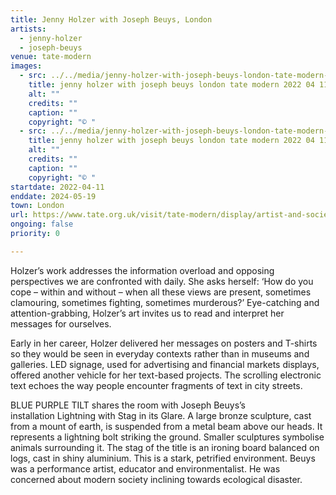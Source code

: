 ```yaml
---
title: Jenny Holzer with Joseph Beuys, London
artists:
  - jenny-holzer
  - joseph-beuys
venue: tate-modern
images:
  - src: ../../media/jenny-holzer-with-joseph-beuys-london-tate-modern-2022-04-11-0.webp
    title: jenny holzer with joseph beuys london tate modern 2022 04 11 0
    alt: ""
    credits: ""
    caption: ""
    copyright: "© "
  - src: ../../media/jenny-holzer-with-joseph-beuys-london-tate-modern-2022-04-11-1.webp
    title: jenny holzer with joseph beuys london tate modern 2022 04 11 1
    alt: ""
    credits: ""
    caption: ""
    copyright: "© "
startdate: 2022-04-11
enddate: 2024-05-19
town: London
url: https://www.tate.org.uk/visit/tate-modern/display/artist-and-society/joseph-beuys-and-jenny-holzer
ongoing: false
priority: 0

---
```


Holzer’s work addresses the information overload and opposing perspectives we are confronted with daily. She asks herself: ‘How do you cope – within and without – when all these views are present, sometimes clamouring, sometimes fighting, sometimes murderous?’ Eye-catching and attention-grabbing, Holzer’s art invites us to read and interpret her messages for ourselves.

Early in her career, Holzer delivered her messages on posters and T-shirts so they would be seen in everyday contexts rather than in museums and galleries. LED signage, used for advertising and financial markets displays, offered another vehicle for her text-based projects. The scrolling electronic text echoes the way people encounter fragments of text in city streets.

BLUE PURPLE TILT shares the room with Joseph Beuys’s installation Lightning with Stag in its Glare. A large bronze sculpture, cast from a mount of earth, is suspended from a metal beam above our heads. It represents a lightning bolt striking the ground. Smaller sculptures symbolise animals surrounding it. The stag of the title is an ironing board balanced on logs, cast in shiny aluminium. This is a stark, petrified environment. Beuys was a performance artist, educator and environmentalist. He was concerned about modern society inclining towards ecological disaster.